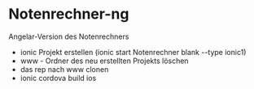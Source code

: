 # Notenrechner-ng
Angelar-Version des Notenrechners

- ionic Projekt erstellen (ionic start Notenrechner blank --type ionic1)
- www - Ordner des neu erstellten Projekts löschen
- das rep nach www clonen
- ionic cordova build ios

